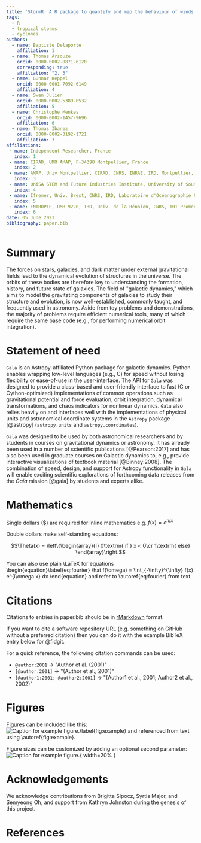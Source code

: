 ```yaml
---
title: 'StormR: A R package to quantify and map the behaviour of winds generated by tropical storms and cyclones in space and time'
tags:
  - R
  - tropical storms
  - cyclones
authors:
  - name: Baptiste Delaporte
    affiliation: 1
  - name: Thomas Arsouze
    orcid: 0000-0002-8871-6120
    corresponding: true
    affiliation: "2, 3"
  - name: Gunnar Keppel
    orcid: 0000-0001-7092-6149
    affiliation: 4
  - name: Swen Julien
    orcid: 0000-0002-5389-0532
    affiliation: 5
  - name: Christophe Menkes
    orcid: 0000-0002-1457-9696
    affiliation: 6
  - name: Thomas Ibanez
    orcid: 0000-0002-3192-1721
    affiliation: 3
affiliations:
 - name: Independent Researcher, France
   index: 1
 - name: CIRAD, UMR AMAP, F‐34398 Montpellier, France
   index: 2
 - name: AMAP, Univ Montpellier, CIRAD, CNRS, INRAE, IRD, Montpellier, France
   index: 3
 - name: UniSA STEM and Future Industries Institute, University of South Australia, GPO Box 2471, Adelaide, SA 5001, Australia
   index: 4
 - name: Ifremer, Univ. Brest, CNRS, IRD, Laboratoire d'Océanographie Physique et Spatiale (LOPS), IUEM, Plouzané, France
   index: 5
 - name: ENTROPIE, UMR 9220, IRD, Univ. de la Réunion, CNRS, 101 Promenade Roger Laroque, Nouméa, New Caledonia
   index: 6
date: 05 June 2023
bibliography: paper.bib
---
```


# Summary

The forces on stars, galaxies, and dark matter under external gravitational
fields lead to the dynamical evolution of structures in the universe. The orbits
of these bodies are therefore key to understanding the formation, history, and
future state of galaxies. The field of "galactic dynamics," which aims to model
the gravitating components of galaxies to study their structure and evolution,
is now well-established, commonly taught, and frequently used in astronomy.
Aside from toy problems and demonstrations, the majority of problems require
efficient numerical tools, many of which require the same base code (e.g., for
performing numerical orbit integration).

# Statement of need

`Gala` is an Astropy-affiliated Python package for galactic dynamics. Python
enables wrapping low-level languages (e.g., C) for speed without losing
flexibility or ease-of-use in the user-interface. The API for `Gala` was
designed to provide a class-based and user-friendly interface to fast (C or
Cython-optimized) implementations of common operations such as gravitational
potential and force evaluation, orbit integration, dynamical transformations,
and chaos indicators for nonlinear dynamics. `Gala` also relies heavily on and
interfaces well with the implementations of physical units and astronomical
coordinate systems in the `Astropy` package [@astropy] (`astropy.units` and
`astropy.coordinates`).

`Gala` was designed to be used by both astronomical researchers and by
students in courses on gravitational dynamics or astronomy. It has already been
used in a number of scientific publications [@Pearson:2017] and has also been
used in graduate courses on Galactic dynamics to, e.g., provide interactive
visualizations of textbook material [@Binney:2008]. The combination of speed,
design, and support for Astropy functionality in `Gala` will enable exciting
scientific explorations of forthcoming data releases from the *Gaia* mission
[@gaia] by students and experts alike.

# Mathematics

Single dollars ($) are required for inline mathematics e.g. $f(x) = e^{\pi/x}$

Double dollars make self-standing equations:

$$\Theta(x) = \left\{\begin{array}{l}
0\textrm{ if } x < 0\cr
1\textrm{ else}
\end{array}\right.$$

You can also use plain \LaTeX for equations
\begin{equation}\label{eq:fourier}
\hat f(\omega) = \int_{-\infty}^{\infty} f(x) e^{i\omega x} dx
\end{equation}
and refer to \autoref{eq:fourier} from text.

# Citations

Citations to entries in paper.bib should be in
[rMarkdown](http://rmarkdown.rstudio.com/authoring_bibliographies_and_citations.html)
format.

If you want to cite a software repository URL (e.g. something on GitHub without a preferred
citation) then you can do it with the example BibTeX entry below for @fidgit.

For a quick reference, the following citation commands can be used:
- `@author:2001`  ->  "Author et al. (2001)"
- `[@author:2001]` -> "(Author et al., 2001)"
- `[@author1:2001; @author2:2001]` -> "(Author1 et al., 2001; Author2 et al., 2002)"

# Figures

Figures can be included like this:
![Caption for example figure.\label{fig:example}](figure.png)
and referenced from text using \autoref{fig:example}.

Figure sizes can be customized by adding an optional second parameter:
![Caption for example figure.](figure.png){ width=20% }

# Acknowledgements

We acknowledge contributions from Brigitta Sipocz, Syrtis Major, and Semyeong
Oh, and support from Kathryn Johnston during the genesis of this project.

# References